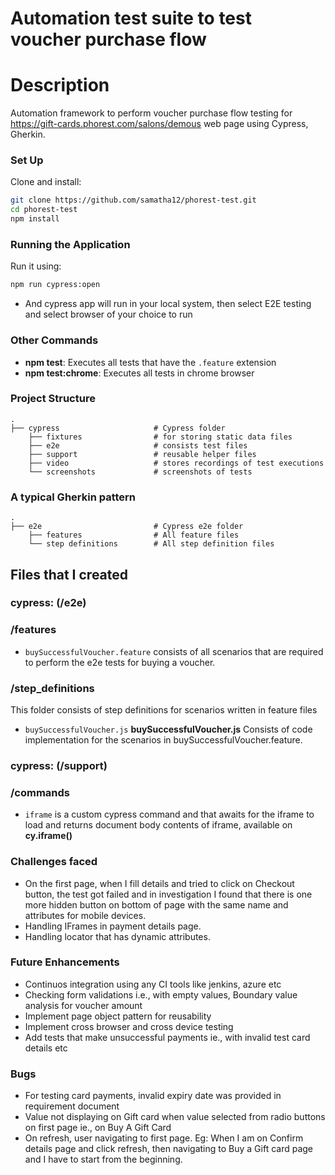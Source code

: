 # Automation test suite to test voucher purchase flow

# Description

Automation framework to perform voucher purchase flow testing for https://gift-cards.phorest.com/salons/demous web page using Cypress, Gherkin.

### Set Up

Clone and install:

```bash
git clone https://github.com/samatha12/phorest-test.git
cd phorest-test
npm install
```


### Running the Application

Run it using:

```bash
npm run cypress:open
```

- And cypress app will run in your local system, then select E2E testing and select browser of your choice to run


### Other Commands

- **npm test**: Executes all tests that have the `.feature` extension
- **npm test:chrome**: Executes all tests in chrome browser


### Project Structure

    .
    ├── cypress                     # Cypress folder
        ├── fixtures                # for storing static data files
        ├── e2e                     # consists test files
        ├── support                 # reusable helper files
        ├── video                   # stores recordings of test executions
        └── screenshots             # screenshots of tests

### A typical Gherkin pattern
    .
    ├── e2e                         # Cypress e2e folder
        ├── features                # All feature files 
        └── step definitions        # All step definition files

## Files that I created

### cypress: (/e2e)

### /features

 - `buySuccessfulVoucher.feature` consists of all scenarios that are required to perform the e2e tests for buying a voucher. 

### /step_definitions

 This folder consists of step definitions for scenarios written in feature files

- `buySuccessfulVoucher.js` **buySuccessfulVoucher.js** Consists of code implementation for the scenarios in buySuccessfulVoucher.feature.

### cypress: (/support)

### /commands

 - `iframe` is a custom cypress command and that awaits for the iframe to load and returns document body contents of iframe, available on **cy.iframe()**


### Challenges faced
- On the first page, when I fill details and tried to click on Checkout button, the test got failed and in investigation I found that there is one more hidden button on bottom of page with the same name and attributes for mobile devices.
- Handling IFrames in payment details page.
- Handling locator that has dynamic attributes.


### Future Enhancements
- Continuos integration using any CI tools like jenkins, azure etc
- Checking form validations i.e., with empty values, Boundary value analysis for voucher amount 
- Implement page object pattern for reusability
- Implement cross browser and cross device testing
- Add tests that make unsuccessful payments ie., with invalid test card details etc

### Bugs
- For testing card payments, invalid expiry date was provided in requirement document
- Value not displaying on Gift card when value selected from radio buttons on first page ie., on Buy A Gift Card
- On refresh, user navigating to first page. Eg: When I am on Confirm details page and click refresh, then navigating to Buy a Gift card page and I have to start from the beginning.

